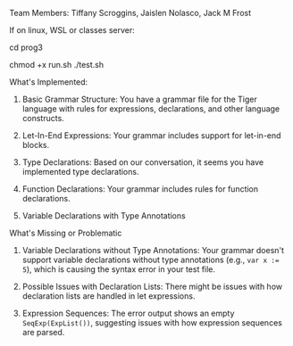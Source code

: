Team Members: Tiffany Scroggins, Jaislen Nolasco, Jack M Frost

If on linux, WSL or classes server:

cd prog3

chmod +x run.sh
./test.sh


What's Implemented:

1. Basic Grammar Structure: You have a grammar file for the Tiger language with rules for expressions, declarations, and other language constructs.

2. Let-In-End Expressions: Your grammar includes support for let-in-end blocks.

3. Type Declarations: Based on our conversation, it seems you have implemented type declarations.

4. Function Declarations: Your grammar includes rules for function declarations.

5. Variable Declarations with Type Annotations

What's Missing or Problematic

1. Variable Declarations without Type Annotations: Your grammar doesn't support variable declarations without type annotations (e.g., `var x := 5`), which is causing the syntax error in your test file.

2. Possible Issues with Declaration Lists: There might be issues with how declaration lists are handled in let expressions.

3. Expression Sequences: The error output shows an empty `SeqExp(ExpList())`, suggesting issues with how expression sequences are parsed.
